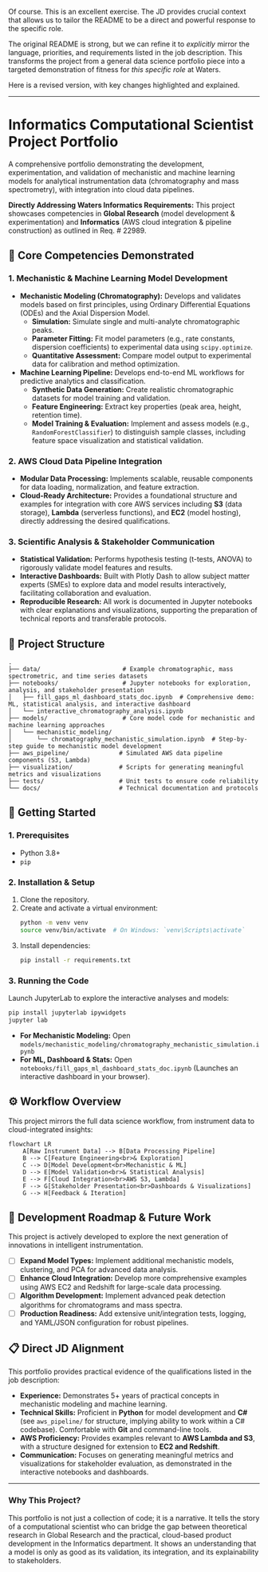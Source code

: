 Of course. This is an excellent exercise. The JD provides crucial context that allows us to tailor the README to be a direct and powerful response to the specific role.

The original README is strong, but we can refine it to *explicitly* mirror the language, priorities, and requirements listed in the job description. This transforms the project from a general data science portfolio piece into a targeted demonstration of fitness for *this specific role* at Waters.

Here is a revised version, with key changes highlighted and explained.

---

# Informatics Computational Scientist Project Portfolio

A comprehensive portfolio demonstrating the development, experimentation, and validation of mechanistic and machine learning models for analytical instrumentation data (chromatography and mass spectrometry), with integration into cloud data pipelines.

**Directly Addressing Waters Informatics Requirements:** This project showcases competencies in **Global Research** (model development & experimentation) and **Informatics** (AWS cloud integration & pipeline construction) as outlined in Req. # 22989.

## 🚀 Core Competencies Demonstrated

### **1. Mechanistic & Machine Learning Model Development**
- **Mechanistic Modeling (Chromatography):** Develops and validates models based on first principles, using Ordinary Differential Equations (ODEs) and the Axial Dispersion Model.
  - **Simulation:** Simulate single and multi-analyte chromatographic peaks.
  - **Parameter Fitting:** Fit model parameters (e.g., rate constants, dispersion coefficients) to experimental data using `scipy.optimize`.
  - **Quantitative Assessment:** Compare model output to experimental data for calibration and method optimization.
- **Machine Learning Pipeline:** Develops end-to-end ML workflows for predictive analytics and classification.
  - **Synthetic Data Generation:** Create realistic chromatographic datasets for model training and validation.
  - **Feature Engineering:** Extract key properties (peak area, height, retention time).
  - **Model Training & Evaluation:** Implement and assess models (e.g., `RandomForestClassifier`) to distinguish sample classes, including feature space visualization and statistical validation.

### **2. AWS Cloud Data Pipeline Integration**
- **Modular Data Processing:** Implements scalable, reusable components for data loading, normalization, and feature extraction.
- **Cloud-Ready Architecture:** Provides a foundational structure and examples for integration with core AWS services including **S3** (data storage), **Lambda** (serverless functions), and **EC2** (model hosting), directly addressing the desired qualifications.

### **3. Scientific Analysis & Stakeholder Communication**
- **Statistical Validation:** Performs hypothesis testing (t-tests, ANOVA) to rigorously validate model features and results.
- **Interactive Dashboards:** Built with Plotly Dash to allow subject matter experts (SMEs) to explore data and model results interactively, facilitating collaboration and evaluation.
- **Reproducible Research:** All work is documented in Jupyter notebooks with clear explanations and visualizations, supporting the preparation of technical reports and transferable protocols.

## 📁 Project Structure

```
.
├── data/                       # Example chromatographic, mass spectrometric, and time series datasets
├── notebooks/                  # Jupyter notebooks for exploration, analysis, and stakeholder presentation
│   ├── fill_gaps_ml_dashboard_stats_doc.ipynb  # Comprehensive demo: ML, statistical analysis, and interactive dashboard
│   └── interactive_chromatography_analysis.ipynb
├── models/                     # Core model code for mechanistic and machine learning approaches
│   └── mechanistic_modeling/
│       └── chromatography_mechanistic_simulation.ipynb  # Step-by-step guide to mechanistic model development
├── aws_pipeline/              # Simulated AWS data pipeline components (S3, Lambda)
├── visualization/             # Scripts for generating meaningful metrics and visualizations
├── tests/                     # Unit tests to ensure code reliability
└── docs/                      # Technical documentation and protocols
```

## 🧪 Getting Started

### 1. Prerequisites
*   Python 3.8+
*   `pip`

### 2. Installation & Setup
1.  Clone the repository.
2.  Create and activate a virtual environment:
    ```bash
    python -m venv venv
    source venv/bin/activate  # On Windows: `venv\Scripts\activate`
    ```
3.  Install dependencies:
    ```bash
    pip install -r requirements.txt
    ```

### 3. Running the Code
Launch JupyterLab to explore the interactive analyses and models:
```bash
pip install jupyterlab ipywidgets
jupyter lab
```
*   **For Mechanistic Modeling:** Open `models/mechanistic_modeling/chromatography_mechanistic_simulation.ipynb`
*   **For ML, Dashboard & Stats:** Open `notebooks/fill_gaps_ml_dashboard_stats_doc.ipynb` (Launches an interactive dashboard in your browser).

## ⚙️ Workflow Overview

This project mirrors the full data science workflow, from instrument data to cloud-integrated insights:

```mermaid
flowchart LR
    A[Raw Instrument Data] --> B[Data Processing Pipeline]
    B --> C[Feature Engineering<br>& Exploration]
    C --> D[Model Development<br>Mechanistic & ML]
    D --> E[Model Validation<br>& Statistical Analysis]
    E --> F[Cloud Integration<br>AWS S3, Lambda]
    F --> G[Stakeholder Presentation<br>Dashboards & Visualizations]
    G --> H[Feedback & Iteration]
```

## 🔮 Development Roadmap & Future Work

This project is actively developed to explore the next generation of innovations in intelligent instrumentation.

- [ ] **Expand Model Types:** Implement additional mechanistic models, clustering, and PCA for advanced data analysis.
- [ ] **Enhance Cloud Integration:** Develop more comprehensive examples using AWS EC2 and Redshift for large-scale data processing.
- [ ] **Algorithm Development:** Implement advanced peak detection algorithms for chromatograms and mass spectra.
- [ ] **Production Readiness:** Add extensive unit/integration tests, logging, and YAML/JSON configuration for robust pipelines.

## 📋 Direct JD Alignment

This portfolio provides practical evidence of the qualifications listed in the job description:
*   **Experience:** Demonstrates 5+ years of practical concepts in mechanistic modeling and machine learning.
*   **Technical Skills:** Proficient in **Python** for model development and **C#** (see `aws_pipeline/` for structure, implying ability to work within a C# codebase). Comfortable with **Git** and command-line tools.
*   **AWS Proficiency:** Provides examples relevant to **AWS Lambda and S3**, with a structure designed for extension to **EC2 and Redshift**.
*   **Communication:** Focuses on generating meaningful metrics and visualizations for stakeholder evaluation, as demonstrated in the interactive notebooks and dashboards.

---

### **Why This Project?**
This portfolio is not just a collection of code; it is a narrative. It tells the story of a computational scientist who can bridge the gap between theoretical research in Global Research and the practical, cloud-based product development in the Informatics department. It shows an understanding that a model is only as good as its validation, its integration, and its explainability to stakeholders.